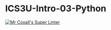 # ICS3U-Intro-03-Python
[![Mr Coxall's Super Linter](https://github.com/ICS3U-C-Programming-SenaiMehari/ICS3U-Intro-03-Python/workflows/Mr%20Coxall's%20Super%20Linter/badge.svg)](https://github.com/ICS3U-C-Programming-SenaiMehari/ICS3U-Intro-03-Python/actions/)
